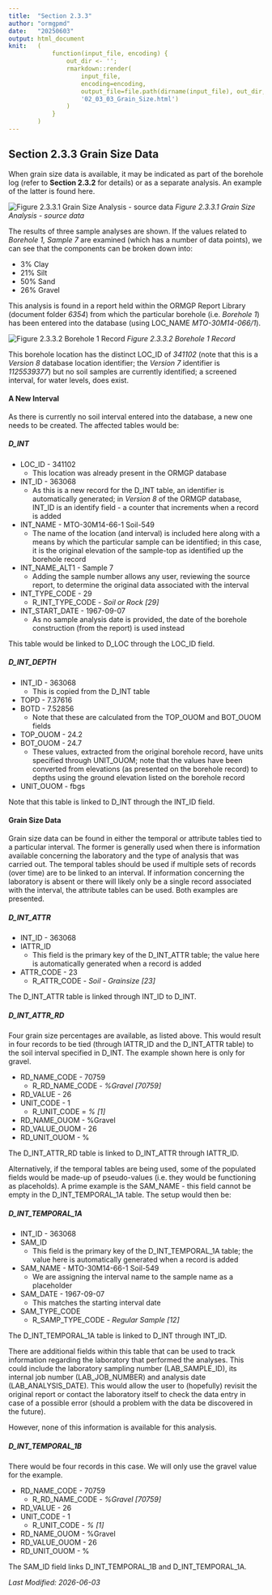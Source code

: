 ```yaml
---
title:  "Section 2.3.3"
author: "ormgpmd"
date:   "20250603"
output: html_document
knit:   (
            function(input_file, encoding) {
                out_dir <- '';
                rmarkdown::render(
                    input_file,
                    encoding=encoding,
                    output_file=file.path(dirname(input_file), out_dir,
                    '02_03_03_Grain_Size.html')
                )
            }
        )
---
```


## Section 2.3.3 Grain Size Data

When grain size data is available, it may be indicated as part of the borehole
log (refer to **Section 2.3.2** for details) or as a separate analysis.  An
example of the latter is found here.  

![Figure 2.3.3.1 Grain Size Analysis - source data](f02_03_03_01.png)
*Figure 2.3.3.1 Grain Size Analysis - source data*

The results of three sample analyses are shown.  If the values related
to *Borehole 1, Sample 7* are examined (which has a number of data points), we
can see that the components can be broken down into:

* 3% Clay
* 21% Silt
* 50% Sand
* 26% Gravel

This analysis is found in a report held within the ORMGP Report Library
(document folder *6354*) from which the particular borehole (i.e. *Borehole
1*) has been entered into the database (using LOC_NAME *MTO-30M14-066/1*).

![Figure 2.3.3.2 Borehole 1 Record ](f02_03_03_02.png)
*Figure 2.3.3.2 Borehole 1 Record*

This borehole location has the distinct LOC_ID of *341102* (note that this
is a *Version 8* database location identifier; the *Version 7* identifier is
*1125539377*) but no soil samples are currently identified; a screened
interval, for water levels, does exist.  

#### A New Interval

As there is currently no soil interval entered into the database, a new one
needs to be created.  The affected tables would be:

##### D_INT

* LOC_ID - 341102
    + This location was already present in the ORMGP database
* INT_ID - 363068
    + As this is a new record for the D_INT table, an identifier is
    automatically generated; in *Version 8* of the ORMGP database, INT_ID is
    an identify field - a counter that increments when a record is added 
* INT_NAME - MTO-30M14-66-1 Soil-549
    + The name of the location (and interval) is included here along with a
    means by which the particular sample can be identified;  in this case, it
    is the original elevation of the sample-top as identified up the borehole
    record
* INT_NAME_ALT1 - Sample 7
    + Adding the sample number allows any user, reviewing the source report,
    to determine the original data associated with the interval
* INT_TYPE_CODE - 29
    + R_INT_TYPE_CODE - *Soil or Rock [29]*
* INT_START_DATE - 1967-09-07
    + As no sample analysis date is provided, the date of the borehole
    construction (from the report) is used instead

This table would be linked to D_LOC through the LOC_ID field.

##### D_INT_DEPTH

* INT_ID - 363068
    + This is copied from the D_INT table
* TOPD - 7.37616
* BOTD - 7.52856
    + Note that these are calculated from the TOP_OUOM and BOT_OUOM fields
* TOP_OUOM - 24.2
* BOT_OUOM - 24.7
    + These values, extracted from the original borehole record, have units
    specified through UNIT_OUOM; note that the values have been converted from
    elevations (as presented on the borehole record) to depths using the
    ground elevation listed on the borehole record
* UNIT_OUOM - fbgs

Note that this table is linked to D_INT through the INT_ID field.

#### Grain Size Data

Grain size data can be found in either the temporal or attribute tables tied
to a particular interval.  The former is generally used when there is 
information available concerning the laboratory and the type of analysis that
was carried out.  The temporal tables should be used if multiple sets of
records (over time) are to be linked to an interval.  If information
concerning the laboratory is absent or there will likely only be a single
record associated with the interval, the attribute tables can be used.  Both
examples are presented.

##### D_INT_ATTR

* INT_ID - 363068
* IATTR_ID
    + This field is the primary key of the D_INT_ATTR table; the value here is
    automatically generated when a record is added
* ATTR_CODE - 23
    + R_ATTR_CODE - *Soil - Grainsize [23]*

The D_INT_ATTR table is linked through INT_ID to D_INT.

##### D_INT_ATTR_RD

Four grain size percentages are available, as listed above.  This would result
in four records to be tied (through IATTR_ID and the D_INT_ATTR table) to the
soil interval specified in D_INT.  The example shown here is only for gravel.

* RD_NAME_CODE - 70759
    + R_RD_NAME_CODE - *%Gravel [70759]*
* RD_VALUE - 26
* UNIT_CODE - 1
    + R_UNIT_CODE = *% [1]*
* RD_NAME_OUOM - %Gravel
* RD_VALUE_OUOM - 26
* RD_UNIT_OUOM - %

The D_INT_ATTR_RD table is linked to D_INT_ATTR through IATTR_ID.

Alternatively, if the temporal tables are being used, some of the populated
fields would be made-up of pseudo-values (i.e. they would be functioning as
placeholds).  A prime example is the SAM_NAME - this field cannot be empty in
the D_INT_TEMPORAL_1A table.  The setup would then be:

##### D_INT_TEMPORAL_1A

* INT_ID - 363068
* SAM_ID
    + This field is the primary key of the D_INT_TEMPORAL_1A table; the value
    here is automatically generated when a record is added
* SAM_NAME - MTO-30M14-66-1 Soil-549
    + We are assigning the interval name to the sample name as a placeholder
* SAM_DATE - 1967-09-07
    + This matches the starting interval date
* SAM_TYPE_CODE
    + R_SAMP_TYPE_CODE - *Regular Sample [12]*

The D_INT_TEMPORAL_1A table is linked to D_INT through INT_ID.

There are additional fields within this table that can be used to track
information regarding the laboratory that performed the analyses.  This could
include the laboratory sampling number (LAB_SAMPLE_ID), its internal job
number (LAB_JOB_NUMBER) and analysis date (LAB_ANALYSIS_DATE).  This would
allow the user to (hopefully) revisit the original report or contact the
laboratory itself to check the data entry in case of a possible error (should
a problem with the data be discovered in the future).

However, none of this information is available for this analysis.

##### D_INT_TEMPORAL_1B

There would be four records in this case.  We will only use the gravel value
for the example.

* RD_NAME_CODE - 70759
    + R_RD_NAME_CODE - *%Gravel [70759]*
* RD_VALUE - 26
* UNIT_CODE - 1
    * R_UNIT_CODE - *% [1]*
* RD_NAME_OUOM - %Gravel
* RD_VALUE_OUOM - 26
* RD_UNIT_OUOM - %

The SAM_ID field links D_INT_TEMPORAL_1B and D_INT_TEMPORAL_1A.

*Last Modified: 2026-06-03*
